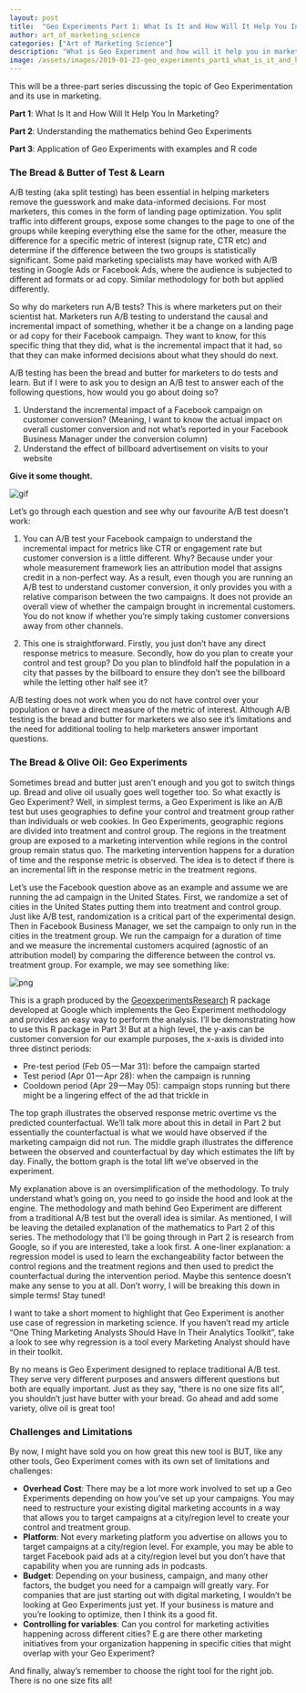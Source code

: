 ```yaml
---
layout: post
title:  "Geo Experiments Part 1: What Is It and How Will It Help You In Marketing?" ## TOO LONG
author: art_of_marketing_science
categories: ["Art of Marketing Science"]
description: "What is Geo Experiment and how will it help you in marketing" ## TOO SHORT
image: /assets/images/2019-01-23-geo_experiments_part1_what_is_it_and_how_will_it_help_you_in_marketing/map_with_action_figure.jpeg
---
```


This will be a three-part series discussing the topic of Geo Experimentation and its use in marketing.

**Part 1**: What Is It and How Will It Help You In Marketing?

**Part 2**: Understanding the mathematics behind Geo Experiments

**Part 3**: Application of Geo Experiments with examples and R code

### The Bread & Butter of Test & Learn

A/B testing (aka split testing) has been essential in helping marketers remove the guesswork and make data-informed decisions. For most marketers, this comes in the form of landing page optimization. You split traffic into different groups, expose some changes to the page to one of the groups while keeping everything else the same for the other, measure the difference for a specific metric of interest (signup rate, CTR etc) and determine if the difference between the two groups is statistically significant. Some paid marketing specialists may have worked with A/B testing in Google Ads or Facebook Ads, where the audience is subjected to different ad formats or ad copy. Similar methodology for both but applied differently.

So why do marketers run A/B tests? This is where marketers put on their scientist hat. Marketers run A/B testing to understand the causal and incremental impact of something, whether it be a change on a landing page or ad copy for their Facebook campaign. They want to know, for this specific thing that they did, what is the incremental impact that it had, so that they can make informed decisions about what they should do next.

A/B testing has been the bread and butter for marketers to do tests and learn. But if I were to ask you to design an A/B test to answer each of the following questions, how would you go about doing so?

1. Understand the incremental impact of a Facebook campaign on customer conversion? (Meaning, I want to know the actual impact on overall customer conversion and not what’s reported in your Facebook Business Manager under the conversion column)
2. Understand the effect of billboard advertisement on visits to your website

**Give it some thought.**

![gif](/assets/images/2019-01-23-geo_experiments_part1_what_is_it_and_how_will_it_help_you_in_marketing/hour_glass.gif)

Let’s go through each question and see why our favourite A/B test doesn’t work:

1. You can A/B test your Facebook campaign to understand the incremental impact for metrics like CTR or engagement rate but customer conversion is a little different. Why? Because under your whole measurement framework lies an attribution model that assigns credit in a non-perfect way. As a result, even though you are running an A/B test to understand customer conversion, it only provides you with a relative comparison between the two campaigns. It does not provide an overall view of whether the campaign brought in incremental customers. You do not know if whether you’re simply taking customer conversions away from other channels.

2. This one is straightforward. Firstly, you just don’t have any direct response metrics to measure. Secondly, how do you plan to create your control and test group? Do you plan to blindfold half the population in a city that passes by the billboard to ensure they don’t see the billboard while the letting other half see it?

A/B testing does not work when you do not have control over your population or have a direct measure of the metric of interest. Although A/B testing is the bread and butter for marketers we also see it’s limitations and the need for additional tooling to help marketers answer important questions.

### The Bread & Olive Oil: Geo Experiments

Sometimes bread and butter just aren’t enough and you got to switch things up. Bread and olive oil usually goes well together too. So what exactly is Geo Experiment? Well, in simplest terms, a Geo Experiment is like an A/B test but uses geographies to define your control and treatment group rather than individuals or web cookies. In Geo Experiments, geographic regions are divided into treatment and control group. The regions in the treatment group are exposed to a marketing intervention while regions in the control group remain status quo. The marketing intervention happens for a duration of time and the response metric is observed. The idea is to detect if there is an incremental lift in the response metric in the treatment regions.

Let’s use the Facebook question above as an example and assume we are running the ad campaign in the United States. First, we randomize a set of cities in the United States putting them into treatment and control group. Just like A/B test, randomization is a critical part of the experimental design. Then in Facebook Business Manager, we set the campaign to only run in the cities in the treatment group. We run the campaign for a duration of time and we measure the incremental customers acquired (agnostic of an attribution model) by comparing the difference between the control vs. treatment group. For example, we may see something like:

![png](/assets/images/2019-01-23-geo_experiments_part1_what_is_it_and_how_will_it_help_you_in_marketing/geo_experiment_package.png)

This is a graph produced by the [GeoexperimentsResearch](https://github.com/google/GeoexperimentsResearch) R package developed at Google which implements the Geo Experiment methodology and provides an easy way to perform the analysis. I’ll be demonstrating how to use this R package in Part 3! But at a high level, the y-axis can be customer conversion for our example purposes, the x-axis is divided into three distinct periods:

- Pre-test period (Feb 05 — Mar 31): before the campaign started
- Test period (Apr 01 — Apr 28): when the campaign is running
- Cooldown period (Apr 29 — May 05): campaign stops running but there might be a lingering effect of the ad that trickle in

The top graph illustrates the observed response metric overtime vs the predicted counterfactual. We’ll talk more about this in detail in Part 2 but essentially the counterfactual is what we would have observed if the marketing campaign did not run. The middle graph illustrates the difference between the observed and counterfactual by day which estimates the lift by day. Finally, the bottom graph is the total lift we’ve observed in the experiment.

My explanation above is an oversimplification of the methodology. To truly understand what’s going on, you need to go inside the hood and look at the engine. The methodology and math behind Geo Experiment are different from a traditional A/B test but the overall idea is similar. As mentioned, I will be leaving the detailed explanation of the mathematics to Part 2 of this series. The methodology that I’ll be going through in Part 2 is research from Google, so if you are interested, take a look first. A one-liner explanation: a regression model is used to learn the exchangeability factor between the control regions and the treatment regions and then used to predict the counterfactual during the intervention period. Maybe this sentence doesn’t make any sense to you at all. Don’t worry, I will be breaking this down in simple terms! Stay tuned!

I want to take a short moment to highlight that Geo Experiment is another use case of regression in marketing science. If you haven’t read my article “One Thing Marketing Analysts Should Have In Their Analytics Toolkit”, take a look to see why regression is a tool every Marketing Analyst should have in their toolkit.

By no means is Geo Experiment designed to replace traditional A/B test. They serve very different purposes and answers different questions but both are equally important. Just as they say, “there is no one size fits all”, you shouldn’t just have butter with your bread. Go ahead and add some variety, olive oil is great too!

### Challenges and Limitations

By now, I might have sold you on how great this new tool is BUT, like any other tools, Geo Experiment comes with its own set of limitations and challenges:

- **Overhead Cost**: There may be a lot more work involved to set up a Geo Experiments depending on how you’ve set up your campaigns. You may need to restructure your existing digital marketing accounts in a way that allows you to target campaigns at a city/region level to create your control and treatment group.
- **Platform**: Not every marketing platform you advertise on allows you to target campaigns at a city/region level. For example, you may be able to target Facebook paid ads at a city/region level but you don’t have that capability when you are running ads in podcasts.
- **Budget**: Depending on your business, campaign, and many other factors, the budget you need for a campaign will greatly vary. For companies that are just starting out with digital marketing, I wouldn’t be looking at Geo Experiments just yet. If your business is mature and you’re looking to optimize, then I think its a good fit.
- **Controlling for variables**: Can you control for marketing activities happening across different cities? E.g are there other marketing initiatives from your organization happening in specific cities that might overlap with your Geo Experiment?

And finally, alway’s remember to choose the right tool for the right job. There is no one size fits all!
